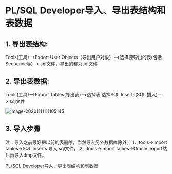 # PL/SQL Developer导入、导出表结构和表数据

## 1. 导出表结构:

Tools(工具)-->Export User Objects（导出用户对象）-->选择要导出的表(包括Sequence等)-->.sql文件，导出的都为sql文件

## 2. 导出表数据:

Tools(工具)-->Export Tables(导出表)-->选择表,选择SQL Inserts(SQL 插入)-->.sql文件

![image-20201111111105145](https://zszblog.oss-cn-beijing.aliyuncs.com/zszblog/blogimage-master/img/image-20201111111105145.png)

## 3. 导入步骤

注：导入之前最好把以前的表删除，当然导入另外数据库除外。
1、tools->import tables->SQL Inserts 导入.sql文件。
2、tools->import talbes->Oracle Import然后再导入dmp文件。



[PL/SQL Developer导入、导出表结构和表数据](https://www.jianshu.com/p/3e051d36c4bd)

